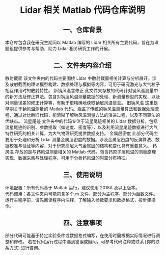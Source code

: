 <center><h1>Lidar 相关 Matlab 代码仓库说明</h1></center> 
<center><h2>一、仓库背景</h2></center> 
本仓库包含我在研究生期间以 Matlab 编写的 Lidar 相关所有主要代码，旨在为课题组提供参考与帮助，助力 Lidar 相关研究工作的开展。
<center><h2>二、文件夹内容介绍</h2></center>
散射截面
该文件夹内的代码主要围绕 Lidar 中散射截面相关计算与分析展开。涉及散射截面的理论模型构建、数据处理与模拟等内容，可用于研究激光与大气粒子相互作用时的散射特性。
新钠风温含修正
此文件夹存放的代码针对钠风温测量中的新方法及修正算法。包含对钠层风温测量数据的处理、新测量模型的实现，以及对测量误差的修正计算等，有助于更精确地获取钠层风温信息。
旧钠风温
这里是早期关于钠风温测量的 Matlab 代码。涵盖了传统的钠风温测量算法和数据处理流程，通过对比新旧代码，能清晰了解钠风温测量方法的演进过程，以及不同算法的优缺点。
流星尾迹
文件夹中的代码专注于流星尾迹相关的 Lidar 数据分析。包括流星尾迹的识别、参数提取（如速度、密度等），以及利用流星尾迹数据进行大气特性研究的相关计算，为大气物理研究提供数据支持。
金属层密度
此部分代码主要用于处理和分析 Lidar 测量金属层密度的数据。涉及金属层密度的反演算法、数据校准与验证等内容，对于研究高层大气金属层的结构和变化具有重要意义。
钙风温
存放的是与钙风温测量相关的 Matlab 代码。包含钙原子层风温的测量原理实现、数据采集与处理程序，可用于分析钙风温的时空分布特征。
<center><h2>三、使用说明</h2></center>
环境配置：所有代码基于 Matlab 运行，建议使用 2018A 及以上版本。<br>
代码调用：各文件夹内可能包含多个.m 文件，部分为主程序，部分为函数文件。<br>
运行主程序前，请先阅读程序内注释，了解输入参数要求和数据格式，按步骤操作。<br>
<center><h2>四、注意事项</h2></center>
部分代码可能基于特定实验条件或数据格式编写，在使用时需根据实际情况进行调整和修改。
若在代码运行过程中遇到错误或疑问，可参考代码注释或联系 [你的联系方式] 进行咨询。
